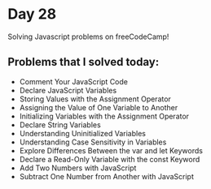 # Day 28

Solving Javascript problems on freeCodeCamp!

## Problems that I solved today:

 - Comment Your JavaScript Code
 - Declare JavaScript Variables
 - Storing Values with the Assignment Operator
 - Assigning the Value of One Variable to Another
 - Initializing Variables with the Assignment Operator
 - Declare String Variables
 - Understanding Uninitialized Variables
 - Understanding Case Sensitivity in Variables
 - Explore Differences Between the var and let Keywords
 - Declare a Read-Only Variable with the const Keyword
 - Add Two Numbers with JavaScript
 - Subtract One Number from Another with JavaScript

